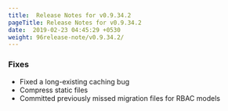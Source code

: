 ```yaml
---
title:  Release Notes for v0.9.34.2
pageTitle: Release Notes for v0.9.34.2
date:  2019-02-23 04:45:29 +0530
weight: 96release-note/v0.9.34.2/
---
```

### Fixes

- Fixed a long-existing caching bug
- Compress static files
- Committed previously missed migration files for RBAC models
